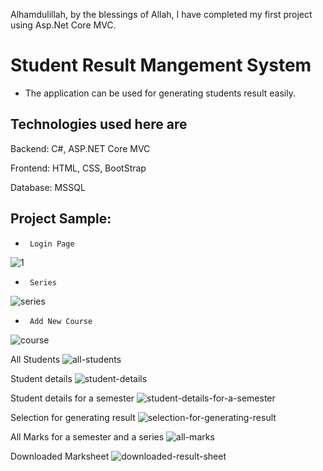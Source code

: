 Alhamdulillah, by the blessings of Allah, I have completed my first project using Asp.Net Core MVC.


# Student Result Mangement System
- The application can be used for generating students result easily.


Technologies used here are
---------------------------

Backend: C#, ASP.NET Core MVC

Frontend: HTML, CSS, BootStrap

Database: MSSQL 



Project Sample:
-------------

*      Login Page
![1](https://github.com/user-attachments/assets/8eb24a40-8790-466d-b80c-113648c7ee16)


*      Series 
![series](https://github.com/user-attachments/assets/20c82db0-c580-4b45-b15c-10e938733f26)


*      Add New Course
![course](https://github.com/user-attachments/assets/8429b5aa-52d8-447e-a2dd-f7d6edd39371)

All Students 
![all-students](https://github.com/user-attachments/assets/e6d814e3-ba7d-43d3-88f4-029c1f2950ea)

Student details
![student-details](https://github.com/user-attachments/assets/0af36f6c-c705-420a-8405-8dc7f3f33bee)

Student details for a semester
![student-details-for-a-semester](https://github.com/user-attachments/assets/65b4aefd-3445-46bb-a6ac-273a8481e893)

Selection for generating result
![selection-for-generating-result](https://github.com/user-attachments/assets/90a1de41-aa26-41e7-95e4-11999a2567df)

All Marks for a semester and a series
![all-marks](https://github.com/user-attachments/assets/d114ffca-ff1e-483e-b8f9-01bfc70ef459)

Downloaded Marksheet 
![downloaded-result-sheet](https://github.com/user-attachments/assets/eb4126bc-33d4-448c-b42e-a63eb8027ada)




